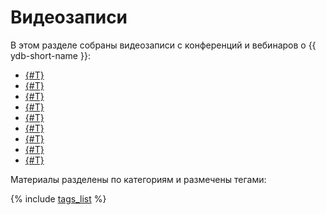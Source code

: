# Видеозаписи

В этом разделе собраны видеозаписи с конференций и вебинаров о {{ ydb-short-name }}:

- [{#T}](videos/2025.md)
- [{#T}](videos/2024.md)
- [{#T}](videos/2023.md)
- [{#T}](videos/2022.md)
- [{#T}](videos/2021.md)
- [{#T}](videos/2020.md)
- [{#T}](videos/2019.md)
- [{#T}](videos/2018.md)
- [{#T}](videos/2017.md)

Материалы разделены по категориям и размечены тегами:

{% include [tags_list](./_includes/tags_list.md) %}
